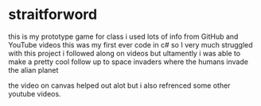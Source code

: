 # straitforword
this is my prototype game for class i used lots of info from GitHub and YouTube videos this was my first ever code in c# 
so I very much struggled with this project i followed along on videos but ultamently 
i was able to make a pretty cool follow up to space invaders where the humans invade the alian planet 

 the video on canvas helped out alot but i also refrenced some other youtube videos.

